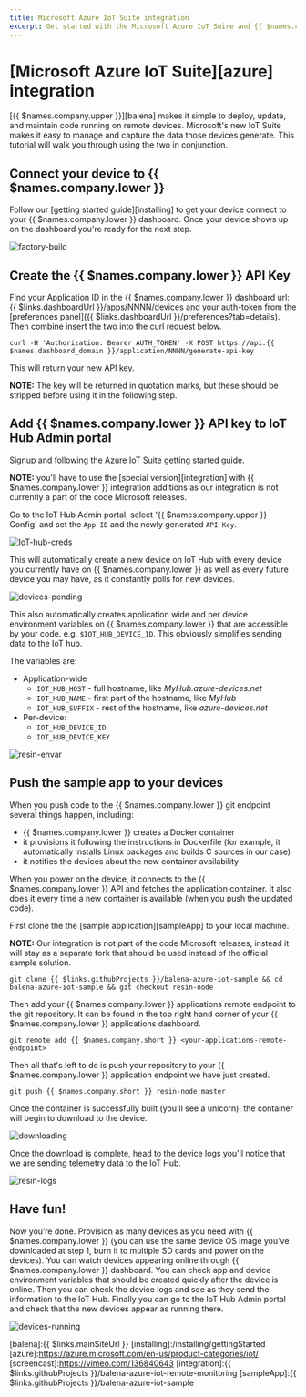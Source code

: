 ```yaml
---
title: Microsoft Azure IoT Suite integration
excerpt: Get started with the Microsoft Azure IoT Suire and {{ $names.company.lower }}
---
```


# [Microsoft Azure IoT Suite][azure] integration

[{{ $names.company.upper }}][balena] makes it simple to deploy, update, and maintain code running on remote devices. Microsoft's new IoT Suite makes it easy to manage and capture the data those devices generate. This tutorial will walk you through using the two in conjunction.


## Connect your device to {{ $names.company.lower }}

Follow our [getting started guide][installing] to get your device connect to your {{ $names.company.lower }} dashboard. Once your device shows up on the dashboard you're ready for the next step.

![factory-build](/img/integrations/azure/factory-build.png)

## Create the {{ $names.company.lower }} API Key

Find your Application ID in the {{ $names.company.lower }} dashboard url: {{ $links.dashboardUrl }}/apps/NNNN/devices and your auth-token from the [preferences panel]({{ $links.dashboardUrl }}/preferences?tab=details). Then combine insert the two into the curl request below.

```
curl -H 'Authorization: Bearer AUTH_TOKEN' -X POST https://api.{{ $names.dashboard_domain }}/application/NNNN/generate-api-key
```

This will return your new API key.

__NOTE:__ The key will be returned in quotation marks, but these should be stripped before using it in the following step.

## Add {{ $names.company.lower }} API key to IoT Hub Admin portal

Signup and following the [Azure IoT Suite getting started guide](https://azure.microsoft.com/en-us/overview/iot/product-selector/).

__NOTE:__ you'll have to use the [special version][integration] with {{ $names.company.lower }} integration additions as our integration is not currently a part of the code Microsoft releases.

Go to the IoT Hub Admin portal, select '{{ $names.company.upper }} Config' and set the `App ID` and the newly generated `API Key`.

![IoT-hub-creds](/img/integrations/azure/iot-hub-creds.png)

This will automatically create a new device on IoT Hub with every device you currently have on {{ $names.company.lower }} as well as every future device you may have, as it constantly polls for new devices.

![devices-pending](/img/integrations/azure/devices-pending.png)

This also automatically creates application wide and per device environment variables on {{ $names.company.lower }} that are accessible by your code. e.g. `$IOT_HUB_DEVICE_ID`. This obviously simplifies sending data to the IoT hub.

The variables are:
* Application-wide
  * `IOT_HUB_HOST` - full hostname, like _MyHub.azure-devices.net_
  * `IOT_HUB_NAME` - first part of the hostname, like _MyHub_
  * `IOT_HUB_SUFFIX` - rest of the hostname, like _azure-devices.net_
* Per-device:
  * `IOT_HUB_DEVICE_ID`
  * `IOT_HUB_DEVICE_KEY`

![resin-envar](/img/integrations/azure/envar.png)

## Push the sample app to your devices

When you push code to the {{ $names.company.lower }} git endpoint several things happen, including:
* {{ $names.company.lower }} creates a Docker container
* it provisions it following the instructions in Dockerfile (for example, it automatically installs Linux packages and builds C sources in our case)
* it notifies the devices about the new container availability

When you power on the device, it connects to the {{ $names.company.lower }} API and fetches the application container. It also does it every time a new container is available (when you push the updated code).

First clone the the [sample application][sampleApp] to your local machine.

__NOTE:__ Our integration is not part of the code Microsoft releases, instead it will stay as a separate fork that should be used instead of the official sample solution.

```
git clone {{ $links.githubProjects }}/balena-azure-iot-sample && cd balena-azure-iot-sample && git checkout resin-node
```

Then add your {{ $names.company.lower }} applications remote endpoint to the git repository. It can be found in the top right hand corner of your {{ $names.company.lower }} applications dashboard.

```
git remote add {{ $names.company.short }} <your-applications-remote-endpoint>
```

Then all that's left to do is push your repository to your {{ $names.company.lower }} application endpoint we have just created.

```
git push {{ $names.company.short }} resin-node:master
```

Once the container is successfully built (you'll see a unicorn), the container will begin to download to the device.

![downloading](/img/integrations/azure/downloading.png)

Once the download is complete, head to the device logs you'll notice that we are sending telemetry data to the IoT Hub.

![resin-logs](/img/integrations/azure/logs.png)


## Have fun!

Now you’re done. Provision as many devices as you need with {{ $names.company.lower }} (you can use the same device OS image you’ve downloaded at step 1, burn it to multiple SD cards and power on the devices). You can watch devices appearing online through {{ $names.company.lower }} dashboard. You can check app and device environment variables that should be created quickly after the device is online. Then you can check the device logs and see as they send the information to the IoT Hub. Finally you can go to the IoT Hub Admin portal and check that the new devices appear as running there.

![devices-running](/img/integrations/azure/devices-running.png)

[balena]:{{ $links.mainSiteUrl }}
[installing]:/installing/gettingStarted
[azure]:https://azure.microsoft.com/en-us/product-categories/iot/
[screencast]:https://vimeo.com/136840643
[integration]:{{ $links.githubProjects }}/balena-azure-iot-remote-monitoring
[sampleApp]:{{ $links.githubProjects }}/balena-azure-iot-sample
